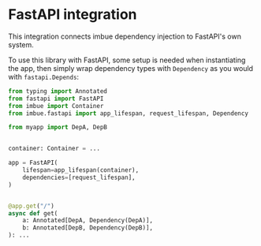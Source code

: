 # FastAPI integration

This integration connects imbue dependency injection to FastAPI's own system.

To use this library with FastAPI,
some setup is needed when instantiating the app,
then simply wrap dependency types with `Dependency` as you would with `fastapi.Depends`:

```python
from typing import Annotated
from fastapi import FastAPI
from imbue import Container
from imbue.fastapi import app_lifespan, request_lifespan, Dependency

from myapp import DepA, DepB


container: Container = ...

app = FastAPI(
    lifespan=app_lifespan(container),
    dependencies=[request_lifespan],
)


@app.get("/")
async def get(
    a: Annotated[DepA, Dependency(DepA)],
    b: Annotated[DepB, Dependency(DepB)],
): ...
```